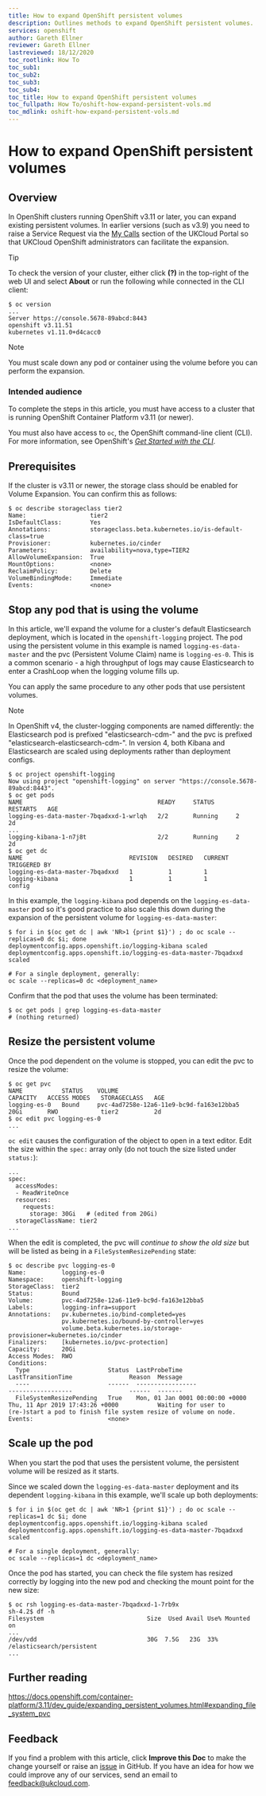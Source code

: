 ```yaml
---
title: How to expand OpenShift persistent volumes
description: Outlines methods to expand OpenShift persistent volumes.
services: openshift
author: Gareth Ellner
reviewer: Gareth Ellner
lastreviewed: 18/12/2020
toc_rootlink: How To
toc_sub1:
toc_sub2:
toc_sub3:
toc_sub4:
toc_title: How to expand OpenShift persistent volumes
toc_fullpath: How To/oshift-how-expand-persistent-vols.md
toc_mdlink: oshift-how-expand-persistent-vols.md
---
```


# How to expand OpenShift persistent volumes

## Overview

In OpenShift clusters running OpenShift v3.11 or later, you can expand existing persistent volumes. In earlier versions (such as v3.9) you need to raise a Service Request via the [My Calls](https://portal.skyscapecloud.com/support/ivanti) section of the UKCloud Portal so that UKCloud OpenShift administrators can facilitate the expansion.

> [!TIP]
> To check the version of your cluster, either click **(?)** in the top-right of the web UI and select **About** or run the following while connected in the CLI client:
>
> ```
> $ oc version
> ...
> Server https://console.5678-89abcd:8443
> openshift v3.11.51
> kubernetes v1.11.0+d4cacc0
> ```

> [!NOTE]
> You must scale down any pod or container using the volume before you can perform the expansion.

### Intended audience

To complete the steps in this article, you must have access to a cluster that is running OpenShift Container Platform v3.11 (or newer).

You must also have access to `oc`, the OpenShift command-line client (CLI). For more information, see OpenShift's [*Get Started with the CLI*](https://docs.openshift.com/container-platform/3.11/cli_reference/get_started_cli.html).

## Prerequisites

If the cluster is v3.11 or newer, the storage class should be enabled for Volume Expansion. You can confirm this as follows:

```
$ oc describe storageclass tier2
Name:                  tier2
IsDefaultClass:        Yes
Annotations:           storageclass.beta.kubernetes.io/is-default-class=true
Provisioner:           kubernetes.io/cinder
Parameters:            availability=nova,type=TIER2
AllowVolumeExpansion:  True
MountOptions:          <none>
ReclaimPolicy:         Delete
VolumeBindingMode:     Immediate
Events:                <none>
```

## Stop any pod that is using the volume

In this article, we'll expand the volume for a cluster's default Elasticsearch deployment, which is located in the `openshift-logging` project. The pod using the persistent volume in this example is named `logging-es-data-master` and the pvc (Persistent Volume Claim) name is `logging-es-0`. This is a common scenario - a high throughput of logs may cause Elasticsearch to enter a CrashLoop when the logging volume fills up.

You can apply the same procedure to any other pods that use persistent volumes.

> [!NOTE]
> In OpenShift v4, the cluster-logging components are named differently: the Elasticsearch pod is prefixed "elasticsearch-cdm-" and the pvc is prefixed "elasticsearch-elasticsearch-cdm-". In version 4, both Kibana and Elasticsearch are scaled using deployments rather than deployment configs.

```
$ oc project openshift-logging
Now using project "openshift-logging" on server "https://console.5678-89abcd:8443".
$ oc get pods
NAME                                      READY     STATUS      RESTARTS   AGE
logging-es-data-master-7bqadxxd-1-wrlqh   2/2       Running     2          2d
...
logging-kibana-1-n7j8t                    2/2       Running     2          2d
$ oc get dc
NAME                              REVISION   DESIRED   CURRENT   TRIGGERED BY
logging-es-data-master-7bqadxxd   1          1         1
logging-kibana                    1          1         1         config
```

In this example, the `logging-kibana` pod depends on the `logging-es-data-master` pod so it's good practice to also scale this down during the expansion of the persistent volume for `logging-es-data-master`:

```
$ for i in $(oc get dc | awk 'NR>1 {print $1}') ; do oc scale --replicas=0 dc $i; done
deploymentconfig.apps.openshift.io/logging-kibana scaled
deploymentconfig.apps.openshift.io/logging-es-data-master-7bqadxxd scaled

# For a single deployment, generally:
oc scale --replicas=0 dc <deployment_name>
```

Confirm that the pod that uses the volume has been terminated:

```
$ oc get pods | grep logging-es-data-master
# (nothing returned)
```

## Resize the persistent volume

Once the pod dependent on the volume is stopped, you can edit the pvc to resize the volume:

```
$ oc get pvc
NAME           STATUS    VOLUME                                     CAPACITY   ACCESS MODES   STORAGECLASS   AGE
logging-es-0   Bound     pvc-4ad7258e-12a6-11e9-bc9d-fa163e12bba5   20Gi       RWO            tier2          2d
$ oc edit pvc logging-es-0
...
```

`oc edit` causes the configuration of the object to open in a text editor. Edit the size within the `spec:` array only (do not touch the size listed under `status:`):

```
...
spec:
  accessModes:
  - ReadWriteOnce
  resources:
    requests:
      storage: 30Gi   # (edited from 20Gi)
  storageClassName: tier2
...
```

When the edit is completed, the pvc will *continue to show the old size* but will be listed as being in a `FileSystemResizePending` state:

```
$ oc describe pvc logging-es-0
Name:          logging-es-0
Namespace:     openshift-logging
StorageClass:  tier2
Status:        Bound
Volume:        pvc-4ad7258e-12a6-11e9-bc9d-fa163e12bba5
Labels:        logging-infra=support
Annotations:   pv.kubernetes.io/bind-completed=yes
               pv.kubernetes.io/bound-by-controller=yes
               volume.beta.kubernetes.io/storage-provisioner=kubernetes.io/cinder
Finalizers:    [kubernetes.io/pvc-protection]
Capacity:      20Gi
Access Modes:  RWO
Conditions:
  Type                      Status  LastProbeTime                     LastTransitionTime                Reason  Message
  ----                      ------  -----------------                 ------------------                ------  -------
  FileSystemResizePending   True    Mon, 01 Jan 0001 00:00:00 +0000   Thu, 11 Apr 2019 17:43:26 +0000           Waiting for user to (re-)start a pod to finish file system resize of volume on node.
Events:                     <none>
```

## Scale up the pod

When you start the pod that uses the persistent volume, the persistent volume will be resized as it starts.

Since we scaled down the `logging-es-data-master` deployment and its dependent `logging-kibana` in this example, we'll scale up both deployments:

```
$ for i in $(oc get dc | awk 'NR>1 {print $1}') ; do oc scale --replicas=1 dc $i; done
deploymentconfig.apps.openshift.io/logging-kibana scaled
deploymentconfig.apps.openshift.io/logging-es-data-master-7bqadxxd scaled

# For a single deployment, generally:
oc scale --replicas=1 dc <deployment_name>
```

Once the pod has started, you can check the file system has resized correctly by logging into the new pod and checking the mount point for the new size:

```
$ oc rsh logging-es-data-master-7bqadxxd-1-7rb9x
sh-4.2$ df -h
Filesystem                             Size  Used Avail Use% Mounted on
...
/dev/vdd                               30G  7.5G   23G  33% /elasticsearch/persistent
...
```

## Further reading

<https://docs.openshift.com/container-platform/3.11/dev_guide/expanding_persistent_volumes.html#expanding_file_system_pvc>

## Feedback

If you find a problem with this article, click **Improve this Doc** to make the change yourself or raise an [issue](https://github.com/UKCloud/documentation/issues) in GitHub. If you have an idea for how we could improve any of our services, send an email to <feedback@ukcloud.com>.
